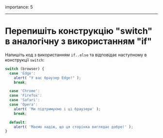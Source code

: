 importance: 5

---

# Перепишіть конструкцію "switch" в аналогічну з використанням "if"

Напишіть код з використанням `if..else` та відповідає наступному в конструкції `switch`:

```js
switch (browser) {
  case 'Edge':
    alert( "У вас браузер Edge!" );
    break;

  case 'Chrome':
  case 'Firefox':
  case 'Safari':
  case 'Opera':
    alert( 'Ми підтримуємо і ці браузери' );
    break;

  default:
    alert( 'Маємо надію, що ця сторінка виглядає добре!' );
}
```
